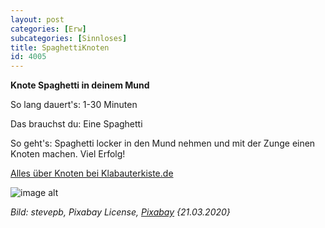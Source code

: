 ```yaml
---
layout: post
categories: [Erw]
subcategories: [Sinnloses]
title: SpaghettiKnoten
id: 4005
---
```

**Knote Spaghetti in deinem Mund**

So lang dauert's: 1-30 Minuten 

Das brauchst du: Eine Spaghetti

So geht's: Spaghetti locker in den Mund nehmen und mit der Zunge einen Knoten machen. Viel Erfolg! 

[Alles über Knoten bei Klabauterkiste.de](https://klabauterkiste.de/seemannsknoten/)

![image alt](https://cdn.pixabay.com/photo/2014/10/26/15/27/pasta-503952_1280.jpg)

*Bild: stevepb, Pixabay License, [Pixabay](https://pixabay.com/photos/pasta-spaghetti-noodle-pasta-nests-503952/) {21.03.2020}* 
